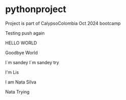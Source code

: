 # pythonproject

Project is part of CalypsoColombia Oct 2024 bootcamp

Testing push again

HELLO WORLD

Goodbye World

I´m sandey
I´m sandey try  

I'm Lis

I am Nata Silva

Nata Trying
